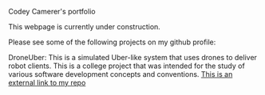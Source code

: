Codey Camerer's portfolio

This webpage is currently under construction. 

Please see some of the following projects on my github profile:

DroneUber:
This is a simulated Uber-like system that uses drones to deliver robot clients. This is a college project that was intended for the study of various software development concepts and conventions. 
[This is an external link to my repo](https://github.com/codey-c/DroneUber)

<!---
codey-c/codey-c is a ✨ special ✨ repository because its `README.md` (this file) appears on your GitHub profile.
You can click the Preview link to take a look at your changes.
--->
